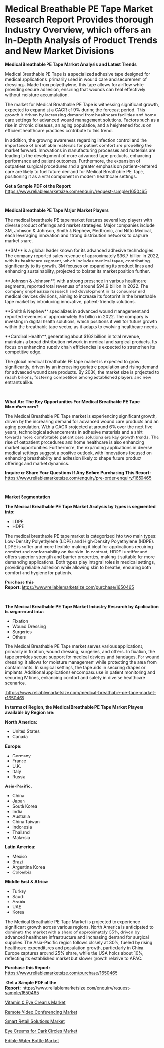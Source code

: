 <p><h1>Medical Breathable PE Tape Market Research Report Provides thorough Industry Overview, which offers an In-Depth Analysis of Product Trends and New Market Divisions</h1></p><p><strong>Medical Breathable PE Tape Market Analysis and Latest Trends</strong></p>
<p><p>Medical Breathable PE Tape is a specialized adhesive tape designed for medical applications, primarily used in wound care and securement of dressings. Made from polyethylene, this tape allows for airflow while providing secure adhesion, ensuring that wounds can heal effectively without moisture accumulation.</p><p>The market for Medical Breathable PE Tape is witnessing significant growth, expected to expand at a CAGR of 9% during the forecast period. This growth is driven by increasing demand from healthcare facilities and home care settings for advanced wound management solutions. Factors such as a rise in chronic diseases, an aging population, and a heightened focus on efficient healthcare practices contribute to this trend.</p><p>In addition, the growing awareness regarding infection control and the importance of breathable materials for patient comfort are propelling the market forward. Innovations in manufacturing processes and materials are leading to the development of more advanced tape products, enhancing performance and patient outcomes. Furthermore, the expansion of outpatient surgical procedures and a greater emphasis on patient-centered care are likely to fuel future demand for Medical Breathable PE Tape, positioning it as a vital component in modern healthcare settings.</p></p>
<p><strong>Get a Sample PDF of the Report:&nbsp;</strong> <a href="https://www.reliablemarketsize.com/enquiry/request-sample/1650465?utm_campaign=1176&utm_medium=2&utm_source=Github&utm_content=ia&utm_term=26092024&utm_id=medical-breathable-pe-tape">https://www.reliablemarketsize.com/enquiry/request-sample/1650465</a></p>
<p>&nbsp;</p>
<p><strong>Medical Breathable PE Tape Major Market Players</strong></p>
<p><p>The medical breathable PE tape market features several key players with diverse product offerings and market strategies. Major companies include 3M, Johnson & Johnson, Smith & Nephew, Medtronic, and Nitto Medical, each leveraging innovation and strong distribution networks to capture market share.</p><p>**3M** is a global leader known for its advanced adhesive technologies. The company reported sales revenue of approximately $36.7 billion in 2022, with its healthcare segment, which includes medical tapes, contributing significantly to its growth. 3M focuses on expanding its product lines and enhancing sustainability, projected to bolster its market position further.</p><p>**Johnson & Johnson**, with a strong presence in various healthcare segments, reported total revenues of around $94.9 billion in 2022. The company emphasizes research and development in its consumer and medical devices divisions, aiming to increase its footprint in the breathable tape market by introducing innovative, patient-friendly solutions.</p><p>**Smith & Nephew** specializes in advanced wound management and reported revenues of approximately $5 billion in 2022. The company is investing in digital health solutions, which positions it well for future growth within the breathable tape sector, as it adapts to evolving healthcare needs.</p><p>**Cardinal Health**, generating about $162 billion in total revenue, maintains a broad distribution network in medical and surgical products. Its focus on enhancing supply chain efficiencies is expected to strengthen its competitive edge.</p><p>The global medical breathable PE tape market is expected to grow significantly, driven by an increasing geriatric population and rising demand for advanced wound care products. By 2030, the market size is projected to reach billions, fostering competition among established players and new entrants alike.</p></p>
<p>&nbsp;</p>
<p><strong>What Are The Key Opportunities For Medical Breathable PE Tape Manufacturers?</strong></p>
<p><p>The Medical Breathable PE Tape market is experiencing significant growth, driven by the increasing demand for advanced wound care products and an aging population. With a CAGR projected at around 6% over the next five years, technological advancements in adhesive materials and a shift towards more comfortable patient care solutions are key growth trends. The rise of outpatient procedures and home healthcare is also enhancing market opportunities. Furthermore, the expanding applications in diverse medical settings suggest a positive outlook, with innovations focused on enhancing breathability and adhesion likely to shape future product offerings and market dynamics.</p></p>
<p><strong>Inquire or Share Your Questions If Any Before Purchasing This Report:</strong> <a href="https://www.reliablemarketsize.com/enquiry/pre-order-enquiry/1650465?utm_campaign=1176&utm_medium=2&utm_source=Github&utm_content=ia&utm_term=26092024&utm_id=medical-breathable-pe-tape">https://www.reliablemarketsize.com/enquiry/pre-order-enquiry/1650465</a></p>
<p>&nbsp;</p>
<p><strong>Market Segmentation</strong></p>
<p><strong>The Medical Breathable PE Tape Market Analysis by types is segmented into:</strong></p>
<p><ul><li>LDPE</li><li>HDPE</li></ul></p>
<p><p>The medical breathable PE tape market is categorized into two main types: Low-Density Polyethylene (LDPE) and High-Density Polyethylene (HDPE). LDPE is softer and more flexible, making it ideal for applications requiring comfort and conformability on the skin. In contrast, HDPE is stiffer and offers superior strength and barrier properties, making it suitable for more demanding applications. Both types play integral roles in medical settings, providing reliable adhesion while allowing skin to breathe, ensuring both comfort and hygiene for patients.</p></p>
<p><strong>Purchase this Report:&nbsp;</strong><a href="https://www.reliablemarketsize.com/purchase/1650465?utm_campaign=1176&utm_medium=2&utm_source=Github&utm_content=ia&utm_term=26092024&utm_id=medical-breathable-pe-tape">https://www.reliablemarketsize.com/purchase/1650465</a></p>
<p>&nbsp;</p>
<p><strong>The Medical Breathable PE Tape Market Industry Research by Application is segmented into:</strong></p>
<p><ul><li>Fixation</li><li>Wound Dressing</li><li>Surgeries</li><li>Others</li></ul></p>
<p><p>The Medical Breathable PE Tape market serves various applications, primarily in fixation, wound dressing, surgeries, and others. In fixation, the tape provides secure support for medical devices and bandages. For wound dressing, it allows for moisture management while protecting the area from contaminants. In surgical settings, the tape aids in securing drapes or implants. Additional applications encompass use in patient monitoring and securing IV lines, enhancing comfort and safety in diverse healthcare scenarios.</p></p>
<p><a href="https://www.reliablemarketsize.com/medical-breathable-pe-tape-market-r1650465?utm_campaign=1176&utm_medium=2&utm_source=Github&utm_content=ia&utm_term=26092024&utm_id=medical-breathable-pe-tape">&nbsp;https://www.reliablemarketsize.com/medical-breathable-pe-tape-market-r1650465</a></p>
<p><strong>In terms of Region, the Medical Breathable PE Tape Market Players available by Region are:</strong></p>
<p>
    <p> <strong> North America: </strong>
        <ul>
            <li>United States</li>
            <li>Canada</li>
        </ul>
        </p> 
    <p> <strong> Europe: </strong>
        <ul>
            <li>Germany</li>
            <li>France</li>
            <li>U.K.</li>
            <li>Italy</li>
            <li>Russia</li>
        </ul>
        </p> 
    <p> <strong> Asia-Pacific: </strong>
        <ul>
            <li>China</li>
            <li>Japan</li>
            <li>South Korea</li>
            <li>India</li>
            <li>Australia</li>
            <li>China Taiwan</li>
            <li>Indonesia</li>
            <li>Thailand</li>
            <li>Malaysia</li>
        </ul>
        </p> 
    <p> <strong> Latin America: </strong>
        <ul>
            <li>Mexico</li>
            <li>Brazil</li>
            <li>Argentina Korea</li>
            <li>Colombia</li>
        </ul>
        </p> 
    <p> <strong> Middle East & Africa: </strong>
        <ul>
            <li>Turkey</li>
            <li>Saudi</li>
            <li>Arabia</li>
            <li>UAE</li>
            <li>Korea</li>
        </ul>
    </p>
    </p>
<p><p>The Medical Breathable PE Tape Market is projected to experience significant growth across various regions. North America is anticipated to dominate the market with a share of approximately 35%, driven by advanced healthcare infrastructure and increasing demand for surgical supplies. The Asia-Pacific region follows closely at 30%, fueled by rising healthcare expenditures and population growth, particularly in China. Europe captures around 25% share, while the USA holds about 10%, reflecting its established market but slower growth relative to APAC.</p></p>
<p><strong>Purchase this Report: </strong><a href="https://www.reliablemarketsize.com/purchase/1650465?utm_campaign=1176&utm_medium=2&utm_source=Github&utm_content=ia&utm_term=26092024&utm_id=medical-breathable-pe-tape">https://www.reliablemarketsize.com/purchase/1650465</a></p>
<p>&nbsp;<strong>Get a Sample PDF of the Report:&nbsp;&nbsp;</strong><a href="https://www.reliablemarketsize.com/enquiry/request-sample/1650465?utm_campaign=1176&utm_medium=2&utm_source=Github&utm_content=ia&utm_term=26092024&utm_id=medical-breathable-pe-tape">https://www.reliablemarketsize.com/enquiry/request-sample/1650465</a></p>
<p><strong></strong></p>
<p><p><a href="https://issuu.com/reportprime-2/docs/vitamin-c-eye-creams-market-size-20_718aa278926121?utm_campaign=1176&utm_medium=2&utm_source=Github&utm_content=ia&utm_term=26092024&utm_id=medical-breathable-pe-tape">Vitamin C Eye Creams Market</a></p><p><a href="https://www.linkedin.com/pulse/remote-video-conferencing-market-size-segmentation-trends-growth-gylge?trackingId=RsOnWSECSr6fM0N5lg55%2Bg%3D%3D&utm_campaign=1176&utm_medium=2&utm_source=Github&utm_content=ia&utm_term=26092024&utm_id=medical-breathable-pe-tape">Remote Video Conferencing Market</a></p><p><a href="https://www.linkedin.com/pulse/global-smart-retail-solutions-market-opportunities-forecast-gcwve?trackingId=UtTdLMhSQc6myAGs90jhcQ%3D%3D&utm_campaign=1176&utm_medium=2&utm_source=Github&utm_content=ia&utm_term=26092024&utm_id=medical-breathable-pe-tape">Smart Retail Solutions Market</a></p><p><a href="https://issuu.com/reportprime-2/docs/eye-creams-for-dark-circles-market-_20ddda69b162b7?utm_campaign=1176&utm_medium=2&utm_source=Github&utm_content=ia&utm_term=26092024&utm_id=medical-breathable-pe-tape">Eye Creams for Dark Circles Market</a></p><p><a href="https://www.linkedin.com/pulse/global-edible-water-bottle-industry-analysis-report-market-size-krcyf?trackingId=YEFCrG2tTNWGWGNvohN%2F7g%3D%3D&utm_campaign=1176&utm_medium=2&utm_source=Github&utm_content=ia&utm_term=26092024&utm_id=medical-breathable-pe-tape">Edible Water Bottle Market</a></p></p>